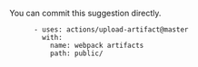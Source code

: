 You can commit this suggestion directly.

```suggestion
      - uses: actions/upload-artifact@master
        with:
          name: webpack artifacts
          path: public/
```
